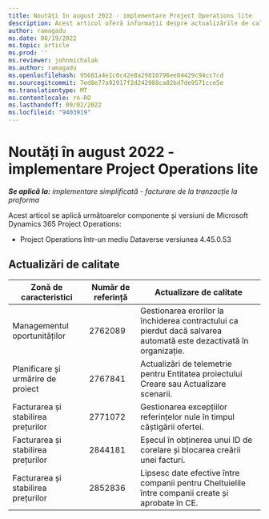 ```yaml
---
title: Noutăți în august 2022 - implementare Project Operations lite
description: Acest articol oferă informații despre actualizările de calitate care sunt disponibile în versiunea din august 2022 a implementării Microsoft Dynamics 365 Project Operations lite.
author: ramagadu
ms.date: 08/19/2022
ms.topic: article
ms.prod: ''
ms.reviewer: johnmichalak
ms.author: ramagadu
ms.openlocfilehash: 95681a4e1c0c42e8a29810796ee84429c94cc7cd
ms.sourcegitcommit: 7ed8e77a92917f2d242988ca02bd7de9571cce5e
ms.translationtype: MT
ms.contentlocale: ro-RO
ms.lasthandoff: 09/02/2022
ms.locfileid: "9403919"
---
```

# <a name="whats-new-august-2022---project-operations-lite-deployment"></a>Noutăți în august 2022 - implementare Project Operations lite

_**Se aplică la:** implementare simplificată - facturare de la tranzacție la proforma_

Acest articol se aplică următoarelor componente și versiuni de Microsoft Dynamics 365 Project Operations:

- Project Operations într-un mediu Dataverse versiunea 4.45.0.53

## <a name="quality-updates"></a>Actualizări de calitate

| Zonă de caracteristici | Număr de referință | Actualizare de calitate |
| --- | --- | --- |
| Managementul oportunităților | 2762089 | Gestionarea erorilor la închiderea contractului ca pierdut dacă salvarea automată este dezactivată în organizație.|
|Planificare și urmărire de proiect | 2767841 | Actualizări de telemetrie pentru Entitatea proiectului Creare sau Actualizare scenarii.|
|Facturarea și stabilirea prețurilor | 2771072 | Gestionarea excepțiilor referințelor nule în timpul câștigării ofertei.|
|Facturarea și stabilirea prețurilor | 2844181 |Eșecul în obținerea unui ID de corelare și blocarea creării unei facturi.|
|Facturarea și stabilirea prețurilor | 2852836 | Lipsesc date efective între companii pentru Cheltuielile între companii create și aprobate în CE.|
